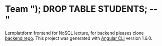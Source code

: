 # Team "); DROP TABLE STUDENTS; --"

Lernplattform frontend for NoSQL lecture, for backend pleases clone [backend repo](https://github.com/RicoZieger/NoSQL).
This project was generated with [Angular CLI](https://github.com/angular/angular-cli) version 1.6.0.
